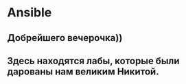 # Ansible
## Добрейшего вечерочка))
## Здесь находятся лабы, которые были дарованы нам великим Никитой.